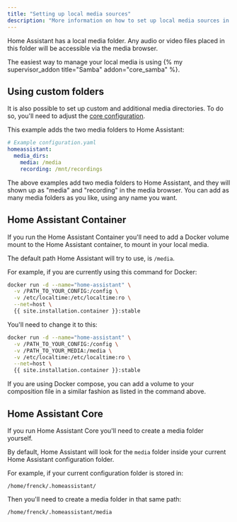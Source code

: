 ```yaml
---
title: "Setting up local media sources"
description: "More information on how to set up local media sources in Home Assistant."
---
```


Home Assistant has a local media folder. Any audio or video files placed in this folder will be accessible via the media browser.

The easiest way to manage your local media is using {% my supervisor_addon title="Samba" addon="core_samba" %}.

## Using custom folders

It is also possible to set up custom and additional media directories. To do
so, you'll need to adjust the [core configuration][basic-configuration].

This example adds the two media folders to Home Assistant:

```yaml
# Example configuration.yaml
homeassistant:
  media_dirs:
    media: /media
    recording: /mnt/recordings
```

The above examples add two media folders to Home Assistant, and they will
shown up as "media" and "recording" in the media browser. You can add
as many media folders as you like, using any name you want.

## Home Assistant Container

If you run the Home Assistant Container you'll need to
add a Docker volume mount to the Home Assistant container, to mount in
your local media.

The default path Home Assistant will try to use, is `/media`.

For example, if you are currently using this command for Docker:

```bash
docker run -d --name="home-assistant" \
  -v /PATH_TO_YOUR_CONFIG:/config \
  -v /etc/localtime:/etc/localtime:ro \
  --net=host \
  {{ site.installation.container }}:stable
```

You'll need to change it to this:

```bash
docker run -d --name="home-assistant" \
  -v /PATH_TO_YOUR_CONFIG:/config \
  -v /PATH_TO_YOUR_MEDIA:/media \
  -v /etc/localtime:/etc/localtime:ro \
  --net=host \
  {{ site.installation.container }}:stable
```

If you are using Docker compose, you can add a volume to your composition file
in a similar fashion as listed in the command above.

## Home Assistant Core

If you run Home Assistant Core you'll need to create a media folder yourself.

By default, Home Assistant will look for the `media` folder inside your current
Home Assistant configuration folder.

For example, if your current configuration folder is stored in:

`/home/frenck/.homeassistant/`

Then you'll need to create a media folder in that same path:

`/home/frenck/.homeassistant/media`

[basic-configuration]: /docs/configuration/basic/#media_dirs

